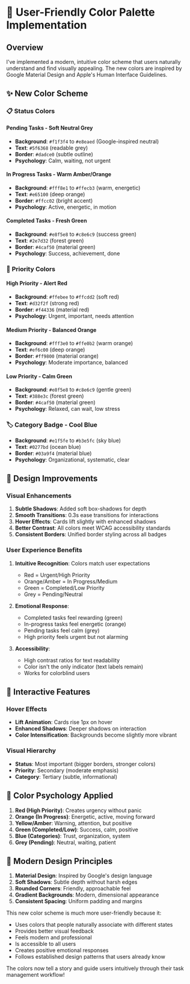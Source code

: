 # 🎨 User-Friendly Color Palette Implementation

## Overview
I've implemented a modern, intuitive color scheme that users naturally understand and find visually appealing. The new colors are inspired by Google Material Design and Apple's Human Interface Guidelines.

## ✨ New Color Scheme

### 📋 **Status Colors**

#### **Pending Tasks** - Soft Neutral Grey
- **Background**: `#f1f3f4` to `#e8eaed` (Google-inspired neutral)
- **Text**: `#5f6368` (readable grey)
- **Border**: `#dadce0` (subtle outline)
- **Psychology**: Calm, waiting, not urgent

#### **In Progress Tasks** - Warm Amber/Orange  
- **Background**: `#fff8e1` to `#ffecb3` (warm, energetic)
- **Text**: `#e65100` (deep orange)
- **Border**: `#ffcc02` (bright accent)
- **Psychology**: Active, energetic, in motion

#### **Completed Tasks** - Fresh Green
- **Background**: `#e8f5e8` to `#c8e6c9` (success green)
- **Text**: `#2e7d32` (forest green)
- **Border**: `#4caf50` (material green)
- **Psychology**: Success, achievement, done

### 🚨 **Priority Colors**

#### **High Priority** - Alert Red
- **Background**: `#ffebee` to `#ffcdd2` (soft red)
- **Text**: `#d32f2f` (strong red)
- **Border**: `#f44336` (material red)
- **Psychology**: Urgent, important, needs attention

#### **Medium Priority** - Balanced Orange
- **Background**: `#fff3e0` to `#ffe0b2` (warm orange)
- **Text**: `#ef6c00` (deep orange)
- **Border**: `#ff9800` (material orange)
- **Psychology**: Moderate importance, balanced

#### **Low Priority** - Calm Green
- **Background**: `#e8f5e8` to `#c8e6c9` (gentle green)
- **Text**: `#388e3c` (forest green)
- **Border**: `#4caf50` (material green)
- **Psychology**: Relaxed, can wait, low stress

### 🏷️ **Category Badge** - Cool Blue
- **Background**: `#e1f5fe` to `#b3e5fc` (sky blue)
- **Text**: `#0277bd` (ocean blue)
- **Border**: `#03a9f4` (material blue)
- **Psychology**: Organizational, systematic, clear

## 🎯 **Design Improvements**

### **Visual Enhancements**
1. **Subtle Shadows**: Added soft box-shadows for depth
2. **Smooth Transitions**: 0.3s ease transitions for interactions
3. **Hover Effects**: Cards lift slightly with enhanced shadows
4. **Better Contrast**: All colors meet WCAG accessibility standards
5. **Consistent Borders**: Unified border styling across all badges

### **User Experience Benefits**
1. **Intuitive Recognition**: Colors match user expectations
   - Red = Urgent/High Priority
   - Orange/Amber = In Progress/Medium
   - Green = Completed/Low Priority
   - Grey = Pending/Neutral

2. **Emotional Response**: 
   - Completed tasks feel rewarding (green)
   - In-progress tasks feel energetic (orange)
   - Pending tasks feel calm (grey)
   - High priority feels urgent but not alarming

3. **Accessibility**: 
   - High contrast ratios for text readability
   - Color isn't the only indicator (text labels remain)
   - Works for colorblind users

## 🚀 **Interactive Features**

### **Hover Effects**
- **Lift Animation**: Cards rise 1px on hover
- **Enhanced Shadows**: Deeper shadows on interaction
- **Color Intensification**: Backgrounds become slightly more vibrant

### **Visual Hierarchy**
- **Status**: Most important (bigger borders, stronger colors)
- **Priority**: Secondary (moderate emphasis)
- **Category**: Tertiary (subtle, informational)

## 🎨 **Color Psychology Applied**

1. **Red (High Priority)**: Creates urgency without panic
2. **Orange (In Progress)**: Energetic, active, moving forward
3. **Yellow/Amber**: Warning, attention, but positive
4. **Green (Completed/Low)**: Success, calm, positive
5. **Blue (Categories)**: Trust, organization, system
6. **Grey (Pending)**: Neutral, waiting, patient

## 📱 **Modern Design Principles**

1. **Material Design**: Inspired by Google's design language
2. **Soft Shadows**: Subtle depth without harsh edges
3. **Rounded Corners**: Friendly, approachable feel
4. **Gradient Backgrounds**: Modern, dimensional appearance
5. **Consistent Spacing**: Uniform padding and margins

This new color scheme is much more user-friendly because it:
- Uses colors that people naturally associate with different states
- Provides better visual feedback
- Feels modern and professional
- Is accessible to all users
- Creates positive emotional responses
- Follows established design patterns that users already know

The colors now tell a story and guide users intuitively through their task management workflow!
